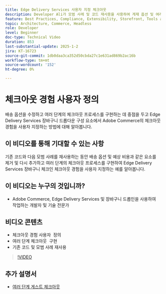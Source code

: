 ```yaml
---
title: Edge Delivery Services 사용자 지정 체크아웃
description: Developer Ali가 모범 사례 및 코드 재사용을 사용하여 게재 옵션 및 여러 단계 체크아웃을 포함하여 Adobe Commerce 체크아웃을 사용자 지정하는 방법을 알아봅니다. ​
feature: Best Practices, Compliance, Extensibility, Storefront, Tools and External Services
topic: Architecture, Commerce, Headless
role: Developer
level: Beginner
doc-type: Technical Video
duration: 853
last-substantial-update: 2025-1-2
jira: KT-16723
source-git-commit: 1db0daa3ca352d50cbda27c1e631ad869b2ac16b
workflow-type: tm+mt
source-wordcount: '152'
ht-degree: 0%

---
```


# 체크아웃 경험 사용자 정의

배송 옵션을 수정하고 여러 단계의 체크아웃 프로세스를 구현하는 데 중점을 두고 Edge Delivery Services 장바구니 드롭다운 구성 요소에서 Adobe Commerce의 체크아웃 경험을 사용자 지정하는 방법에 대해 알아봅니다.

## 이 비디오를 통해 기대할 수 있는 사항

기존 코드와 다음 모범 사례를 재사용하는 동안 배송 옵션 및 예상 비용과 같은 요소를 제거 및 다시 추가하고 여러 단계의 체크아웃 프로세스를 구현하여 Edge Delivery Services 장바구니 체크인 체크아웃 경험을 사용자 지정하는 예를 알아봅니다. &#x200B;

## 이 비디오는 누구의 것입니까?

* Adobe Commerce, Edge Delivery Services 및 장바구니 드롭인을 사용하여 작업하는 개발자 및 기술 전문가

## 비디오 콘텐츠

* 체크아웃 경험 사용자 &#x200B; 정의
* 여러 단계 체크아웃 &#x200B; 구현
* 기존 코드 및 모범 사례 재사용

>[!VIDEO](https://video.tv.adobe.com/v/3442650?learn=on)

## 추가 설명서

* [여러 단계 게스트 체크아웃](https://experienceleague.adobe.com/developer/commerce/storefront/dropins/checkout/tutorials/multi-step/)
